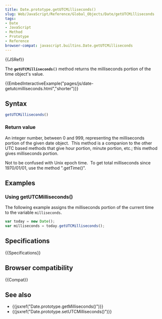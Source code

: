 ```yaml
---
title: Date.prototype.getUTCMilliseconds()
slug: Web/JavaScript/Reference/Global_Objects/Date/getUTCMilliseconds
tags:
- Date
- JavaScript
- Method
- Prototype
- Reference
browser-compat: javascript.builtins.Date.getUTCMilliseconds
---
```

{{JSRef}}

The **`getUTCMilliseconds()`** method returns the milliseconds portion of the
time object's value.

{{EmbedInteractiveExample("pages/js/date-getutcmilliseconds.html","shorter")}}

## Syntax

```js
getUTCMilliseconds()
```

### Return value

An integer number, between 0 and 999, representing the milliseconds portion
of the given date object.  This method is a companion to the other UTC based
methods that give hour portion, minute portion, etc.; this method gives
milliseconds portion.

Not to be confused with Unix epoch time.  To get total milliseconds since
1970/01/01, use the method ".getTime()".

## Examples

### Using getUTCMilliseconds()

The following example assigns the milliseconds portion of the current time to
the variable `milliseconds`.

```js
var today = new Date();
var milliseconds = today.getUTCMilliseconds();
```

## Specifications

{{Specifications}}

## Browser compatibility

{{Compat}}

## See also

*   {{jsxref("Date.prototype.getMilliseconds()")}}
*   {{jsxref("Date.prototype.setUTCMilliseconds()")}}
